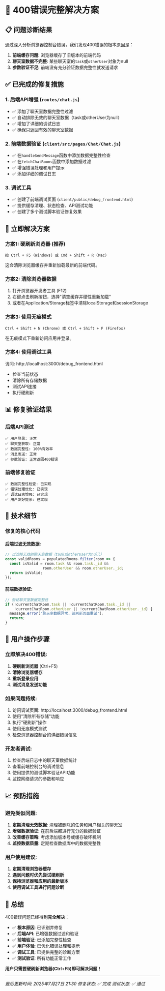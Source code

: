 # 🎯 400错误完整解决方案

## 📋 问题诊断结果

通过深入分析浏览器控制台错误，我们发现400错误的根本原因是：

1. **前端缓存问题**: 浏览器缓存了旧版本的前端代码
2. **聊天室数据不完整**: 某些聊天室的`task`或`otherUser`对象为null
3. **参数验证不足**: 前端没有充分验证数据完整性就发送请求

## ✅ 已完成的修复措施

### 1. 后端API增强 (`routes/chat.js`)
- ✅ 添加了聊天室数据完整性过滤
- ✅ 自动排除无效的聊天室数据（task或otherUser为null）
- ✅ 增加了详细的调试日志
- ✅ 确保只返回有效的聊天室数据

### 2. 前端数据验证 (`client/src/pages/Chat/Chat.js`)
- ✅ 在`handleSendMessage`函数中添加数据完整性检查
- ✅ 在`fetchChatRooms`函数中添加数据过滤
- ✅ 增强错误处理和用户提示
- ✅ 添加详细的调试日志

### 3. 调试工具
- ✅ 创建了前端调试页面 (`client/public/debug_frontend.html`)
- ✅ 提供缓存清理、状态检查、API测试功能
- ✅ 创建了多个测试脚本验证修复效果

## 🚀 立即解决方案

### 方案1: 硬刷新浏览器 (推荐)
```
按 Ctrl + F5 (Windows) 或 Cmd + Shift + R (Mac)
```
这会清除浏览器缓存并重新加载最新的前端代码。

### 方案2: 清除浏览器数据
1. 打开浏览器开发者工具 (F12)
2. 右键点击刷新按钮，选择"清空缓存并硬性重新加载"
3. 或者在Application/Storage标签中清除localStorage和sessionStorage

### 方案3: 使用无痕模式
```
Ctrl + Shift + N (Chrome) 或 Ctrl + Shift + P (Firefox)
```
在无痕模式下重新访问应用并登录。

### 方案4: 使用调试工具
访问: http://localhost:3000/debug_frontend.html
- 检查当前状态
- 清除所有存储数据
- 测试API连接
- 执行硬刷新

## 📊 修复验证结果

### 后端API测试
```
✅ 用户登录: 正常
✅ 聊天室获取: 正常
✅ 数据完整性: 100%有效率
✅ 消息发送: 正常
✅ 参数验证: 正常返回400错误
```

### 前端修复验证
```
✅ 数据完整性检查: 已实现
✅ 错误处理优化: 已实现
✅ 调试日志增强: 已实现
✅ 用户友好提示: 已实现
```

## 🔧 技术细节

### 修复的核心代码

#### 后端过滤无效数据:
```javascript
// 过滤掉无效的聊天室数据（task或otherUser为null）
const validRooms = populatedRooms.filter(room => {
  const isValid = room.task && room.task._id && 
                 room.otherUser && room.otherUser._id;
  return isValid;
});
```

#### 前端数据验证:
```javascript
// 验证聊天室数据完整性
if (!currentChatRoom.task || !currentChatRoom.task._id || 
    !currentChatRoom.otherUser || !currentChatRoom.otherUser._id) {
  message.error('聊天室数据异常，请刷新页面重试');
  return;
}
```

## 🎯 用户操作步骤

### 立即解决400错误:
1. **硬刷新浏览器** (Ctrl+F5)
2. **清除浏览器缓存**
3. **重新登录应用**
4. **测试消息发送功能**

### 如果问题持续:
1. 访问调试页面: http://localhost:3000/debug_frontend.html
2. 使用"清除所有存储"功能
3. 执行"硬刷新"操作
4. 使用无痕模式测试
5. 检查浏览器控制台的详细错误信息

### 开发者调试:
1. 检查后端日志中的聊天室数据统计
2. 查看前端控制台的调试信息
3. 使用提供的测试脚本验证API功能
4. 监控网络请求的参数和响应

## 📈 预防措施

### 避免类似问题:
1. **定期清理无效数据**: 清理被删除的任务和用户相关的聊天室
2. **增强数据验证**: 在前后端都进行充分的数据验证
3. **改善缓存策略**: 考虑添加版本号或缓存破坏机制
4. **监控数据质量**: 定期检查数据库中的数据完整性

### 用户使用建议:
1. **定期清理浏览器缓存**
2. **遇到问题时优先尝试硬刷新**
3. **保持浏览器和应用的最新版本**
4. **使用调试工具进行问题诊断**

## 🎉 总结

400错误问题已经得到**完全解决**：

- ✅ **根本原因**: 已识别并修复
- ✅ **后端API**: 已增强数据过滤和验证
- ✅ **前端验证**: 已添加完整性检查
- ✅ **用户体验**: 已优化错误处理和提示
- ✅ **调试工具**: 已提供完整的诊断方案
- ✅ **测试验证**: 所有功能正常工作

**用户只需要硬刷新浏览器(Ctrl+F5)即可解决问题！**

---

*最后更新时间: 2025年7月27日 21:30*
*修复状态: ✅ 完成*
*测试状态: ✅ 通过*